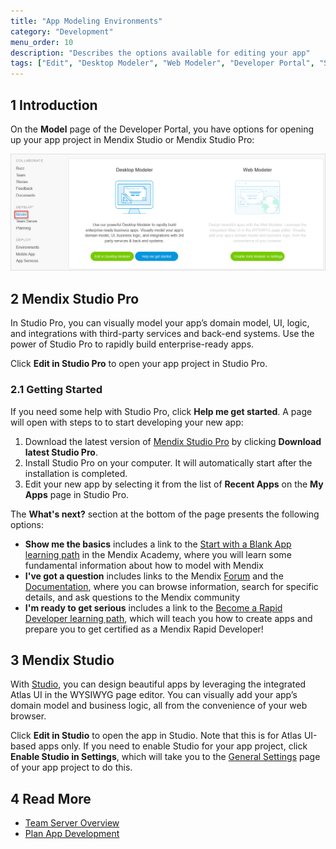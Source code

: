 ```yaml
---
title: "App Modeling Environments"
category: "Development"
menu_order: 10
description: "Describes the options available for editing your app"
tags: ["Edit", "Desktop Modeler", "Web Modeler", "Developer Portal", "Studio", "Studio Pro"]
---
```


## 1 Introduction

On the **Model** page of the Developer Portal, you have options for opening up your app project in Mendix Studio or Mendix Studio Pro:

![](attachments/model.png)

## 2 Mendix Studio Pro

In Studio Pro, you can visually model your app’s domain model, UI, logic, and integrations with third-party services and back-end systems. Use the power of Studio Pro to rapidly build enterprise-ready apps.

Click **Edit in Studio Pro** to open your app project in Studio Pro.

### 2.1 Getting Started

If you need some help with Studio Pro, click **Help me get started**. A page will open with steps to to start developing your new app:

1. Download the latest version of [Mendix Studio Pro](https://appstore.home.mendix.com/link/modelers/) by clicking **Download latest Studio Pro**.
2. Install Studio Pro on your computer. It will automatically start after the installation is completed.
3. Edit your new app by selecting it from the list of **Recent Apps** on the **My Apps** page in Studio Pro.

The **What's next?** section at the bottom of the page presents the following options:

* **Show me the basics** includes a link to the [Start with a Blank App learning path](https://gettingstarted.mendixcloud.com/link/path/2) in the Mendix Academy, where you will learn some fundamental information about how to model with Mendix
* **I've got a question** includes links to the Mendix [Forum](https://gettingstarted.mendixcloud.com/index3.html) and the [Documentation](https://docs.mendix.com/), where you can browse information, search for specific details, and ask questions to the Mendix community
* **I'm ready to get serious** includes a link to the [Become a Rapid Developer learning path](https://gettingstarted.mendixcloud.com/link/path/10), which will teach you how to create apps and prepare you to get certified as a Mendix Rapid Developer!

## 3  Mendix Studio

With [Studio](/studio), you can design beautiful apps by leveraging the integrated Atlas UI in the WYSIWYG page editor. You can visually add your app’s domain model and business logic, all from the convenience of your web browser.

Click **Edit in Studio** to open the app in Studio. Note that this is for Atlas UI-based apps only. If you need to enable Studio for your app project, click **Enable Studio in Settings**, which will take you to the [General Settings](../settings/general-settings) page of your app project to do this.

## 4 Read More

* [Team Server Overview](team-server)
* [Plan App Development](planning-development)
